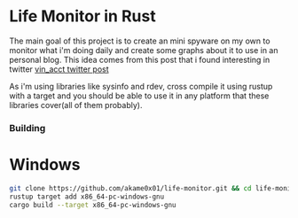 # Life Monitor in Rust

The main goal of this project is to create an mini spyware on my own to monitor what i'm doing daily and create some graphs about it to use in an personal blog. This idea comes from this post that i found interesting in twitter [vin_acct twitter post](https://x.com/vin_acct/status/1807973375014506597)

As i'm using libraries like sysinfo and rdev, cross compile it using rustup with a target and you should be able to use it in any platform that these libraries cover(all of them probably).

### Building

# Windows

```bash
git clone https://github.com/akame0x01/life-monitor.git && cd life-monitor
rustup target add x86_64-pc-windows-gnu
cargo build --target x86_64-pc-windows-gnu
```
